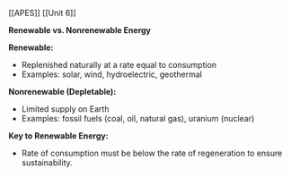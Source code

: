 [[APES]]
[[Unit 6]]


**Renewable vs. Nonrenewable Energy**

**Renewable:**
* Replenished naturally at a rate equal to consumption
* Examples: solar, wind, hydroelectric, geothermal

**Nonrenewable (Depletable):**
* Limited supply on Earth
* Examples: fossil fuels (coal, oil, natural gas), uranium (nuclear)

**Key to Renewable Energy:**
* Rate of consumption must be below the rate of regeneration to ensure sustainability.